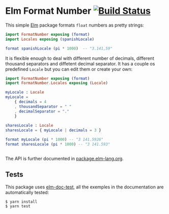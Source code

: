 # Elm Format Number [![Build Status](https://travis-ci.org/cuducos/elm-format-number.svg?branch=master)](https://travis-ci.org/cuducos/elm-format-number)


This simple [Elm](http://elm-lang.com) package formats `float` numbers as pretty strings:

```elm
import FormatNumber exposing (format)
import Locales exposing (spanishLocale)

format spanishLocale (pi * 1000)  -- "3.141,59"
```

It is flexible enough to deal with different number of decimals, different thousand separators and diffetent decimal separator. It has a couple os predefined `Locale` but you can edit them or create your own:

```elm
import FormatNumber exposing (format)
import FormatNumber.Locales exposing (Locale)

myLocale : Locale
myLocale =
    { decimals = 4
    , thousandSeparator = " "
    , decimalSeparator = "."
    }
    
sharesLocale : Locale
sharesLocale = { myLocale | decimals = 3 }

format myLocale (pi * 1000) -- "3 141.5926"
format sharesLocale (pi * 1000) -- "3 141.593"



```

The API is further documented in [package.elm-lang.org](http://package.elm-lang.org/packages/cuducos/elm-format-number/latest/FormatNumber).

## Tests

This package uses [elm-doc-test](https://www.npmjs.com/package/elm-doc-test), all the exemples in the documentation are automatically tested:

```console
$ yarn install
$ yarn test
```
